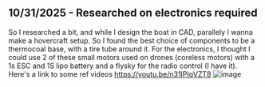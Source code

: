 <!--
  ===================    !!READ THIS NOTICE!!   ====================
  DO NOT edit this file manually. Your changes WILL BE OVERWRITTEN!
  This journal is auto generated and updated by Hack Club Blueprint.
  To edit this file, please edit your journal entries on Blueprint.
  ==================================================================
-->

## 10/31/2025 - Researched on electronics required  

So I researched a bit, and while I design the boat in CAD, parallely I wanna make a hovercraft setup. So I found the best choice of components to be a thermocoal base, with a tire tube around it. For the electronics, I thought I could use 2 of these small motors used on drones (coreless motors) with a 1s ESC and 1S lipo battery and a flysky for the radio control (I have it). Here's a link to some ref videos
https://youtu.be/n31IPlqVZT8
![image](https://blueprint.hackclub.com/user-attachments/blobs/proxy/eyJfcmFpbHMiOnsiZGF0YSI6NjkwOCwicHVyIjoiYmxvYl9pZCJ9fQ==--cbba2c243175e6e4fd94d58a20c18ec94a7b239d/image.png)
  


